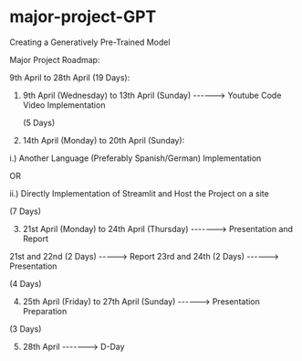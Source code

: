 # major-project-GPT
Creating a Generatively Pre-Trained Model

Major Project Roadmap:


9th April to 28th April (19 Days):


1. 9th April (Wednesday) to 13th April (Sunday)  ------> Youtube Code Video Implementation    								

	(5 Days) 


2. 14th April (Monday) to 20th April (Sunday): 

i.) Another Language (Preferably Spanish/German) Implementation 
			
OR

ii.) Directly Implementation of Streamlit and Host the Project on a site
	
(7 Days)


3. 21st April (Monday) to 24th April (Thursday) -------> Presentation and Report

21st and 22nd (2 Days) -----> Report
23rd and 24th (2 Days) ------> Presentation

(4 Days)


4. 25th April (Friday) to 27th April (Sunday) ------> Presentation Preparation 

(3 Days)


5. 28th April -------> D-Day
